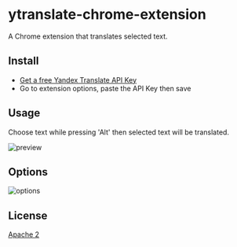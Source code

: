 # ytranslate-chrome-extension
A Chrome extension that translates selected text.

## Install
* [Get a free Yandex Translate API Key](https://translate.yandex.com/developers/keys)
* Go to extension options, paste the API Key then save

## Usage
Choose text while pressing 'Alt' then selected text will be translated.


![preview](https://user-images.githubusercontent.com/1595227/45922186-c8b9e800-becd-11e8-9900-f745110947e9.png)

## Options

![options](https://user-images.githubusercontent.com/1595227/45922209-57c70000-bece-11e8-82ae-bb437230b35e.png)

## License

[Apache 2](https://github.com/faruktoptas/ytranslate-chrome-extension/blob/master/LICENSE)
